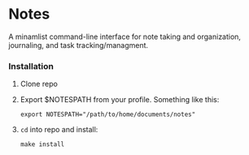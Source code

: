 # Notes

A minamlist command-line interface for note taking and organization, journaling, and task tracking/managment.

### Installation
1. Clone repo
2. Export $NOTESPATH from your profile. Something like this: 

    ```
    export NOTESPATH="/path/to/home/documents/notes"
    ```
    
3. `cd` into repo and install:

    ```
    make install
    ```
    
   
